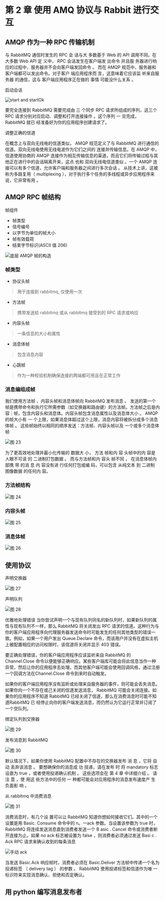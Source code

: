 # 第 2 章 使用 AMQ 协议与 Rabbit 进行交互

## AMQP 作为一种 RPC 传输机制

与 RabbitMQ 通信时发生的 RPC 会 话与大 多数基于 Web 的 API 调用不同。在大多数 Web API 定 义中， RPC 会话发生在客户端发 出命令 并且服 务器进行响应的过程中，服务器并不会向客户端发回命令 。 而在 AMQP 规范中，服务器和 客户端都可以发出命令。对于客户 端应用程序而 言，这意味着它应该监 听来自服务器 的通信，这与 客户端应用程序正在做的 事情 可能没什么关系 。

启动会话

![start and startOk](https://shubuzuo.coding.net/p/image-host/d/image-host/git/raw/master/images/2022-07/2022-07-19/pic_1658194620583-31.png)  

要完全连接到 RabbitMQ 需要完成由 三 个同步 RPC 请求所组成的序列，这三个 RPC 请求分别对应启动、调整和打开连接操作 。这个序列 一 旦完成， RabbitMQ 就已 经准备好为你的应用程序创建请求了。

调整正确的信道

在概念上与双向无线电的信道类似， AMQP 规范定义了与 RabbitMQ 进行通信的信道。双向无线电使用无线电波作为它们之间的 连接并传输信息。在 AMQP 中， 信道使用协商的 AMQP 连接作为相互传输信息的渠道，而且它们将传输过程与其他正在进行中的会话隔离开来，这点 也和 双向无线电信道类似 。一个 AMQP 连接可以有多个信道，允许客户端和服务器之间进行多次会话 。 从技术上讲，这被称为多路复用（ multiplexing ），对于执行多个任务的多线程或异步应用程序来说，它非常有用 。

## AMQP RPC 帧结构

帧组件
- 帧类型
- 信号编号
- 以字节为单位的帧大小
- 帧有效载荷
- 结束字节标识(ASCII 值 206)

![底层 AMQP 帧的构造](https://shubuzuo.coding.net/p/image-host/d/image-host/git/raw/master/images/2022-07/2022-07-19/pic_1658194935051-39.png)  

### 帧类型

- 协议头帧
> 用于连接到 rabbitmq, 仅使用一次
- 方法帧
> 携带发送给 rabbitmq 或从 rabbitmq 接受到的 RPC 请求或响应
- 内容头帧
> 一条信息的大小和属性
- 消息体帧
> 包含消息内容
- 心跳帧
> 作为一种校验机制确保连接的两端都可用且在正常工作

### 消息编组成帧

我们使用方法帧 、内容头帧和消息体帧向 RabbitMQ 发布消息 。 发送的第一个帧是携带命令和执行它所需参数（如交换器和路由键〉的方法帧。方法帧之后是内容｜帧，包含内容头和消息体。内容头帧包含消息属性以及消息体大小 。 AMQP 的帧大小有 一 个上限，如果消息体超过这个上限，消息内容将被拆分成多个消息体帧 。 这些帧始终以相同的顺序发送：方法帧、内容头帧以及 一个或多个消息体帧

![图 23](https://shubuzuo.coding.net/p/image-host/d/image-host/git/raw/master/images/2022-07/2022-07-19/pic_1658195301657-2.png)  

为了更高效地处理并最小化传输的 数据大 小， 方法 帧和内 容 头帧中的内 容是 人眼不可读 的 二进制打包数据 。 而与方法帧和内 容头 帧不同 ， 在消息体帧内 部携 带 的消 息 内 容没有进
行任何打包或编 码，可以包含 从纯文本 到 二进制 图像数据 的任何内 容。

### 方法帧结构

![图 24](https://shubuzuo.coding.net/p/image-host/d/image-host/git/raw/master/images/2022-07/2022-07-19/pic_1658195416160-38.png)  

### 内容头帧

![图 25](https://shubuzuo.coding.net/p/image-host/d/image-host/git/raw/master/images/2022-07/2022-07-19/pic_1658195530773-42.png)  

### 消息体帧

![图 26](https://shubuzuo.coding.net/p/image-host/d/image-host/git/raw/master/images/2022-07/2022-07-19/pic_1658195566428-29.png)  

## 使用协议

声明交换器

![图 27](https://shubuzuo.coding.net/p/image-host/d/image-host/git/raw/master/images/2022-07/2022-07-19/pic_1658195616861-15.png)  

声明队列

![图 28](https://shubuzuo.coding.net/p/image-host/d/image-host/git/raw/master/images/2022-07/2022-07-19/pic_1658195638957-14.png)  

优雅地处理错误
当你尝试声明一个与现有队列同名的新队列时，如果新队列的属性与现有队列不一样，那么 RabbitMQ 将关闭发出 RPC 请求的信道。这种行为与你的客户端应用程序向代理服务器发送命令时可能发生的任何其他类型的错误一致。例如，如果一个用户发出 Queue.Declare 命令，而该用户并没有在虚拟主机上被配置相应的访问权限时，该信道将关闭并显示 403 错误。

要正确处理错误，你的客户端应用程序应该监听来自 RabbitMQ 的 Channel.Close 命令以便能够正确响应。某些客户端库可能会将此信息当作一种异常，然后让你的应用程序去处理。而其他客户端可能会使用回调风格，通过注册一个回调方法在Channel.Close 命令到来时自动触发。

如果你的客户端应用程序没有监昕或处理来自服务器的事件，则可能会丢失消息。如果你向一个不存在或己关闭的信道发送消息， RabbitMQ 可能会关闭连接。如果你的应用程序不知道 RabbitMQ 已经关闭了信道，那么在消费消息时可能不知道RabbitMQ 已 经停止向你的客户端发送消息，而仍然认为它运行正常并订阅了一个空队列。

绑定队列到交换器

![图 29](https://shubuzuo.coding.net/p/image-host/d/image-host/git/raw/master/images/2022-07/2022-07-19/pic_1658195739672-24.png)  

发布消息到 RabbitMQ

![图 30](https://shubuzuo.coding.net/p/image-host/d/image-host/git/raw/master/images/2022-07/2022-07-19/pic_1658195766448-3.png)  

默认情况下，如果你使用 RabbitMQ 配置中不存在的交换器发布 消 息 ，它将 自动 丢弃该消息 。 要想确保你的消息成 功 技递，请在发布 时 将 mandatory 标志设直为 true ，或者使用投递确认机制 。 这些选项会在 第 4 章 中详细介绍 。 请注 意 ，使 用这 些方法中的任何 一 种都可能会对应用程序的消息发布速度产 生 负面影 响 。

从 rabbitmq 中消费消息

![图 31](https://shubuzuo.coding.net/p/image-host/d/image-host/git/raw/master/images/2022-07/2022-07-19/pic_1658195873636-12.png)  

消费消息时，有几个设 置可以让 RabbitMQ 知道你想如何接收它们。其中的一个设置是用 Basic. Consume 命令中的 n。一ack 参数。当设置该参数为 true 时， RabbitMQ 将连续发送消息直到消费者发送一个 B asic . Cancel 命令或消费者断开连接为止。如果 no ack 标志被设置为 false ，则消费者必须通过发送 Basi c . Ack RPC 请求来确认收到的每条消息

![手动 ack](https://shubuzuo.coding.net/p/image-host/d/image-host/git/raw/master/images/2022-07/2022-07-19/pic_1658195930415-49.png)  

当发送 Basic.Ack 响应帧时，消费者必须在 Basic.Deliver 方法帧中传递一个名为投递标签 （ delivery tag ） 的参数 。 RabbitMQ 使用投递标签和信道作为唯 一标识符来实现消息确认、拒绝和否定确认。

## 用 python 编写消息发布者









